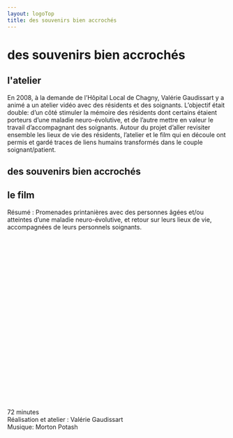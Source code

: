 ```yaml
---
layout: logoTop
title: des souvenirs bien accrochés
---
```


<h1>des souvenirs bien accrochés</h1>
<h2>l'atelier</h2>
<p class="intro-text">En 2008, à la demande de l’Hôpital Local de Chagny, Valérie Gaudissart y a animé a un atelier vidéo avec des résidents et des soignants. L’objectif était double: d’un côté stimuler la mémoire des résidents dont certains étaient porteurs d’une maladie neuro-évolutive, et de l’autre mettre en valeur le travail d’accompagnant des soignants. Autour du projet d’aller revisiter ensemble les lieux de vie des résidents, l’atelier et le film qui en découle ont permis et gardé traces de liens humains transformés dans le couple soignant/patient.
</p>

<h2>des souvenirs bien accrochés</h2>
<h2>le film</h2>

<p class="intro-text">Résumé : Promenades printanières avec des personnes âgées et/ou atteintes d’une maladie neuro-évolutive, et retour sur leurs lieux de vie, accompagnées de leurs personnels soignants.
</p>

<script src="https://fast.wistia.com/embed/medias/dm94gs1lgn.jsonp" async></script><script src="https://fast.wistia.com/assets/external/E-v1.js" async></script><div class="wistia_responsive_padding" style="padding:75.0% 0 0 0;position:relative;"><div class="wistia_responsive_wrapper" style="height:100%;left:0;position:absolute;top:0;width:100%;"><div class="wistia_embed wistia_async_dm94gs1lgn videoFoam=true" style="height:100%;position:relative;width:100%"><div class="wistia_swatch" style="height:100%;left:0;opacity:0;overflow:hidden;position:absolute;top:0;transition:opacity 200ms;width:100%;"><img src="https://fast.wistia.com/embed/medias/dm94gs1lgn/swatch" style="filter:blur(5px);height:100%;object-fit:contain;width:100%;" alt="" aria-hidden="true" onload="this.parentNode.style.opacity=1;" /></div></div></div></div>

<p class="cite">72 minutes<br>Réalisation et atelier : Valérie Gaudissart<br>
Musique: Morton Potash</p>
